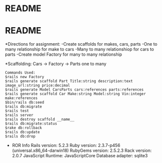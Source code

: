 # README

# README
*Directions for assignment:
    -Create scaffolds for makes, cars, parts
    -One to many relationship for make to cars
    -Many to many relationshiop for cars to parts
    -Create model Factory for many to many relationship 
    
*Scaffolding:
Cars -> Factory -> Parts
one to many
    
    
    Commands Used:
    $rails new Factory
    $rails generate scaffold Part Title:string description:text image_url:string price:decimal
    $rails generate Model CarsParts cars:references parts:references
    $rails generate scaffold Car Make:string Model:string Vin:integer make:references
    $bin/rails db:seed
    $rails db:migrate
    $rails test
    $rails server
    $rails destroy scaffold __name__
    $rails db:migrate:status
    $rake db:rollback
    $rails db:update
    $rails db:drop
    
    
    
* ROR Info
Rails version: 5.2.3
Ruby version: 2.3.7-p456 (universal.x86_64-darwin18)
RubyGems version: 2.5.2.3
Rack version: 2.0.7
JavaScript Runtime: JavaScriptCore
Database adapter: sqlite3
